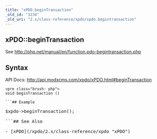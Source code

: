 ```yaml
---
title: "xPDO.beginTransaction"
_old_id: "1234"
_old_uri: "2.x/class-reference/xpdo/xpdo.begintransaction"
---
```


## xPDO::beginTransaction

See <http://php.net/manual/en/function.pdo-begintransaction.php>

## Syntax

API Docs: <http://api.modxcms.com/xpdo/xPDO.html#beginTransaction>

```
<pre class="brush: php">
void beginTransaction ()

```## Example

```
<pre class="brush: php">
$xpdo->beginTransaction();

```## See Also

- [xPDO](/xpdo/2.x/class-reference/xpdo "xPDO")